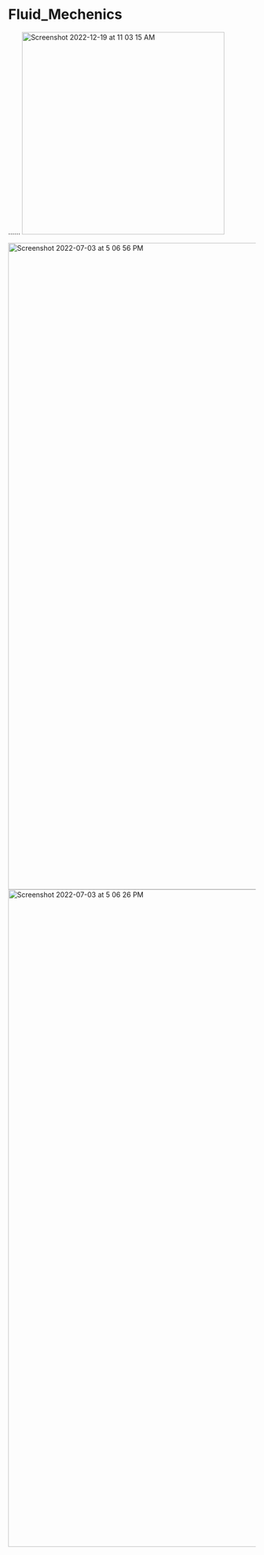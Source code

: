 # Fluid_Mechenics
......
<img width="412" alt="Screenshot 2022-12-19 at 11 03 15 AM" src="https://user-images.githubusercontent.com/99118678/208354419-46e6a507-6408-4ab7-b21d-f670a091ccd9.png">



<img width="1316" alt="Screenshot 2022-07-03 at 5 06 56 PM" src="https://user-images.githubusercontent.com/99118678/178082576-2ec85e2f-ab1b-4214-a548-b20d76d1083f.png">

<img width="1338" alt="Screenshot 2022-07-03 at 5 06 26 PM" src="https://user-images.githubusercontent.com/99118678/178129741-7cda3ca3-d554-4914-8db0-98506c932a80.png">
